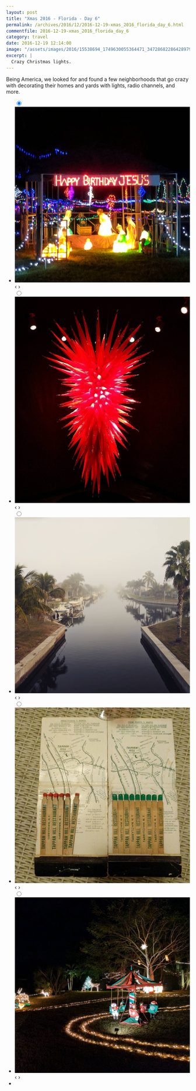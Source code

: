 ```yaml
---
layout: post
title: "Xmas 2016 - Florida - Day 6"
permalink: /archives/2016/12/2016-12-19-xmas_2016_florida_day_6.html
commentfile: 2016-12-19-xmas_2016_florida_day_6
category: travel
date: 2016-12-19 12:14:00
image: "/assets/images/2016/15538694_1749630055364471_3472868228642897920_n_17867160376036516.jpg"
excerpt: |
  Crazy Christmas lights.
---
```


Being America, we looked for and found a few neighborhoods that go crazy with decorating their homes and yards with lights, radio channels, and more.

<ul class="slides">
    <input type="radio" name="radio-btn" id="img-1" checked="checked" />
    <li class="slide-container">
        <div class="slide">
          <a href="/assets/images/2016/15624905_1762282687369062_704879582964088832_n_17869205707047517.jpg"><img src="/assets/images/2016/15624905_1762282687369062_704879582964088832_n_17869205707047517.jpg" /></a>
        </div>			
    	<div class="nav">
      	     <label for="img-5" class="prev">&#x2039;</label>
      	     <label for="img-2" class="next">&#x203a;</label>
    	 </div>
    </li>    <input type="radio" name="radio-btn" id="img-2"  />
    <li class="slide-container">
        <div class="slide">
          <a href="/assets/images/2016/15538985_1686014281729209_1805418781665656832_n_17847726871133738.jpg"><img src="/assets/images/2016/15538985_1686014281729209_1805418781665656832_n_17847726871133738.jpg" /></a>
        </div>			
    	<div class="nav">
      	     <label for="img-1" class="prev">&#x2039;</label>
      	     <label for="img-3" class="next">&#x203a;</label>
    	 </div>
    </li>    <input type="radio" name="radio-btn" id="img-3"  />
    <li class="slide-container">
        <div class="slide">
          <a href="/assets/images/2016/15625466_623715587814240_4077873105962270720_n_17866959553053339.jpg"><img src="/assets/images/2016/15625466_623715587814240_4077873105962270720_n_17866959553053339.jpg" /></a>
        </div>			
    	<div class="nav">
      	     <label for="img-2" class="prev">&#x2039;</label>
      	     <label for="img-4" class="next">&#x203a;</label>
    	 </div>
    </li>    <input type="radio" name="radio-btn" id="img-4"  />
    <li class="slide-container">
        <div class="slide">
          <a href="/assets/images/2016/15534894_1022965884516583_5138012137175646208_n_17859009997076760.jpg"><img src="/assets/images/2016/15534894_1022965884516583_5138012137175646208_n_17859009997076760.jpg" /></a>
        </div>			
    	<div class="nav">
      	     <label for="img-3" class="prev">&#x2039;</label>
      	     <label for="img-5" class="next">&#x203a;</label>
    	 </div>
    </li>
    <input type="radio" name="radio-btn" id="img-5" />
    <li class="slide-container">
        <div class="slide">
          <a href="/assets/images/2016/15538694_1749630055364471_3472868228642897920_n_17867160376036516.jpg"><img src="/assets/images/2016/15538694_1749630055364471_3472868228642897920_n_17867160376036516.jpg" /></a>
        </div>
    	<div class="nav">
      	     <label for="img-4" class="prev">&#x2039;</label>
      	     <label for="img-1" class="next">&#x203a;</label>
    	 </div>
    </li>
  <li class="nav-dots">
      <label for="img-1" class="nav-dot" id="img-dot-1"></label>
      <label for="img-2" class="nav-dot" id="img-dot-2"></label>
      <label for="img-3" class="nav-dot" id="img-dot-3"></label>
      <label for="img-4" class="nav-dot" id="img-dot-4"></label>
      <label for="img-5" class="nav-dot" id="img-dot-5"></label>
  </li>
</ul>
